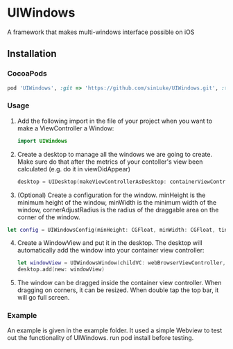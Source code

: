 # UIWindows

A framework that makes multi-windows interface possible on iOS

## Installation

### CocoaPods

```ruby
pod 'UIWindows', :git => 'https://github.com/sinLuke/UIWindows.git', :tag => '2.0.0'
```

### Usage

1. Add the following import in the file of your project when you want to make a ViewController a Window:

   ```Swift
   import UIWindows
   ```

2. Create a desktop to manage all the windows we are going to create. Make sure do that after the metrics of your contoller's view been calculated (e.g. do it in viewDidAppear)

   ```Swift
   desktop = UIDesktop(makeViewControllerAsDesktop: containerViewController)
   ```

3. (Optional) Create a configuration for the window. minHeight is the minimum height of the window, minWidth is the minimum width of the window, cornerAdjustRadius is the radius of the draggable area on the corner of the window.

```Swift
let config = UIWindowsConfig(minHeight: CGFloat, minWidth: CGFloat, tintColor: UIColor, cornerAdjustRadius: CGFloat)
```

4. Create a WindowView and put it in the desktop. The desktop will automatically add the window into your container view controller:

   ```Swift
   let windowView = UIWindowsWindow(childVC: webBrowserViewController, with: config)
   desktop.add(new: windowView)
   ```

5. The window can be dragged inside the container view controller. When dragging on corners, it can be resized. When double tap the top bar, it will go full screen.

### Example

An example is given in the example folder. It used a simple Webview to test out the functionality of UIWindows.
run pod install before testing.
